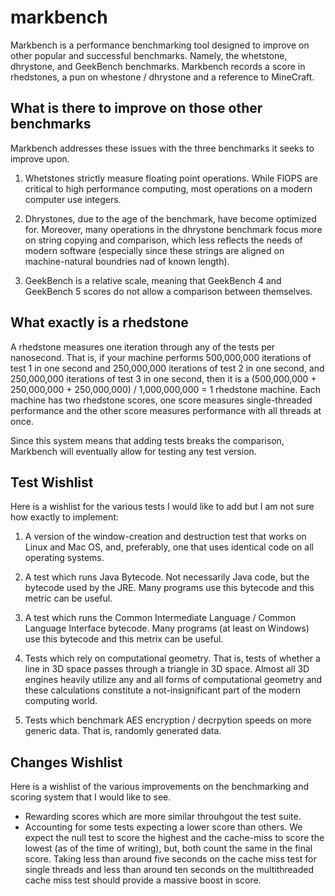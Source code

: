 # markbench

Markbench is a performance benchmarking tool designed to improve on other
popular and successful benchmarks. Namely, the whetstone, dhrystone, and
GeekBench benchmarks. Markbench records a score in rhedstones, a pun on
whestone / dhrystone and a reference to MineCraft.

## What is there to improve on those other benchmarks

Markbench addresses these issues with the three benchmarks it seeks to improve
upon.

1. Whetstones strictly measure floating point operations. While FlOPS are
critical to high performance computing, most operations on a modern computer
use integers.

2. Dhrystones, due to the age of the benchmark, have become optimized for.
Moreover, many operations in the dhrystone benchmark focus more on string
copying and comparison, which less reflects the needs of modern
software (especially since these strings are aligned on machine-natural
boundries nad of known length).

3. GeekBench is a relative scale, meaning that GeekBench 4 and GeekBench 5
scores do not allow a comparison between themselves.

## What exactly is a rhedstone

A rhedstone measures one iteration through any of the tests per nanosecond. That
is, if your machine performs 500,000,000 iterations of test 1 in one second and
250,000,000 iterations of test 2 in one second, and 250,000,000 iterations of
test 3 in one second, then it is a (500,000,000 + 250,000,000 + 250,000,000) /
1,000,000,000 = 1 rhedstone machine. Each machine has two rhedstone scores,
one score measures single-threaded performance and the other score measures
performance with all threads at once.

Since this system means that adding tests breaks the comparison, Markbench
will eventually allow for testing any test version.

## Test Wishlist

Here is a wishlist for the various tests I would like to add but I am not sure
how exactly to implement:

1. A version of the window-creation and destruction test that works on Linux
and Mac OS, and, preferably, one that uses identical code on all operating
systems.

2. A test which runs Java Bytecode. Not necessarily Java code, but the bytecode
used by the JRE. Many programs use this bytecode and this metric can be useful.

3. A test which runs the Common Intermediate Language / Common Language Interface
bytecode. Many programs (at least on Windows) use this bytecode and this
metrix can be useful.

4. Tests which rely on computational geometry. That is, tests of whether a line
in 3D space passes through a triangle in 3D space. Almost all 3D engines heavily
utilize any and all forms of computational geometry and these calculations
constitute a not-insignificant part of the modern computing world.

5. Tests which benchmark AES encryption / decrpytion speeds on more generic
data. That is, randomly generated data.

## Changes Wishlist

Here is a wishlist of the various improvements on the benchmarking and scoring
system that I would like to see.

- Rewarding scores which are more similar throuhgout the test suite.
- Accounting for some tests expecting a lower score than others. We expect the
null test to score the highest and the cache-miss to score the lowest (as of
the time of writing), but, both count the same in the final score. Taking less
than around five seconds on the cache miss test for single threads and less than
around ten seconds on the multithreaded cache miss test should provide a massive
boost in score.
